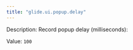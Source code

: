 ```yaml
---
title: "glide.ui.popup.delay"
---
```


Description: Record popup delay (milliseconds):

Value: `100`
